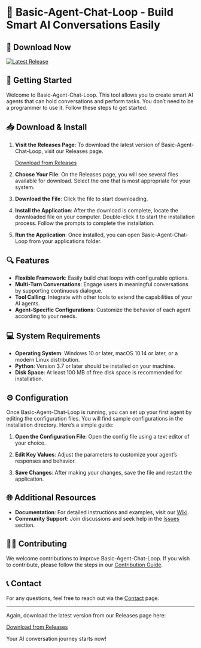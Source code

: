 # 🤖 Basic-Agent-Chat-Loop - Build Smart AI Conversations Easily

## 🎉 Download Now

[![Latest Release](https://img.shields.io/badge/Download%20Latest%20Release-Here-brightgreen)](https://github.com/MOSES554/Basic-Agent-Chat-Loop/releases)

## 🚀 Getting Started

Welcome to Basic-Agent-Chat-Loop. This tool allows you to create smart AI agents that can hold conversations and perform tasks. You don’t need to be a programmer to use it. Follow these steps to get started.

## 📥 Download & Install

1. **Visit the Releases Page**: To download the latest version of Basic-Agent-Chat-Loop, visit our Releases page.

   [Download from Releases](https://github.com/MOSES554/Basic-Agent-Chat-Loop/releases)

2. **Choose Your File**: On the Releases page, you will see several files available for download. Select the one that is most appropriate for your system.

3. **Download the File**: Click the file to start downloading. 

4. **Install the Application**: After the download is complete, locate the downloaded file on your computer. Double-click it to start the installation process. Follow the prompts to complete the installation.

5. **Run the Application**: Once installed, you can open Basic-Agent-Chat-Loop from your applications folder.

## 🔍 Features

- **Flexible Framework**: Easily build chat loops with configurable options.
- **Multi-Turn Conversations**: Engage users in meaningful conversations by supporting continuous dialogue.
- **Tool Calling**: Integrate with other tools to extend the capabilities of your AI agents.
- **Agent-Specific Configurations**: Customize the behavior of each agent according to your needs.

## 💻 System Requirements

- **Operating System**: Windows 10 or later, macOS 10.14 or later, or a modern Linux distribution.
- **Python**: Version 3.7 or later should be installed on your machine.
- **Disk Space**: At least 100 MB of free disk space is recommended for installation.

## ⚙️ Configuration 

Once Basic-Agent-Chat-Loop is running, you can set up your first agent by editing the configuration files. You will find sample configurations in the installation directory. Here’s a simple guide:

1. **Open the Configuration File**: Open the config file using a text editor of your choice.

2. **Edit Key Values**: Adjust the parameters to customize your agent’s responses and behavior.

3. **Save Changes**: After making your changes, save the file and restart the application.

## 🌐 Additional Resources

- **Documentation**: For detailed instructions and examples, visit our [Wiki](https://github.com/MOSES554/Basic-Agent-Chat-Loop/wiki).
- **Community Support**: Join discussions and seek help in the [Issues](https://github.com/MOSES554/Basic-Agent-Chat-Loop/issues) section.

## 🧑‍💻 Contributing

We welcome contributions to improve Basic-Agent-Chat-Loop. If you wish to contribute, please follow the steps in our [Contribution Guide](https://github.com/MOSES554/Basic-Agent-Chat-Loop/blob/main/CONTRIBUTING.md).

## 📞 Contact

For any questions, feel free to reach out via the [Contact](https://github.com/MOSES554/Basic-Agent-Chat-Loop#contact) page.

---

Again, download the latest version from our Releases page here:

[Download from Releases](https://github.com/MOSES554/Basic-Agent-Chat-Loop/releases) 

Your AI conversation journey starts now!